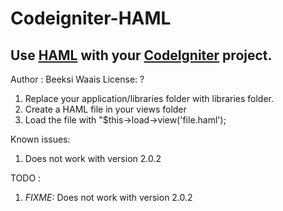 # Codeigniter-HAML
## Use [HAML](http://haml-lang.com/) with your [CodeIgniter](http://codeigniter.com/) project.
Author : Beeksi Waais
License: ?

1. Replace your application/libraries folder with libraries folder.
2. Create a HAML file in your views folder
3. Load the file with "$this->load->view('file.haml');

Known issues:
1. Does not work with version 2.0.2

TODO :
1. *FIXME:* Does not work with version 2.0.2
